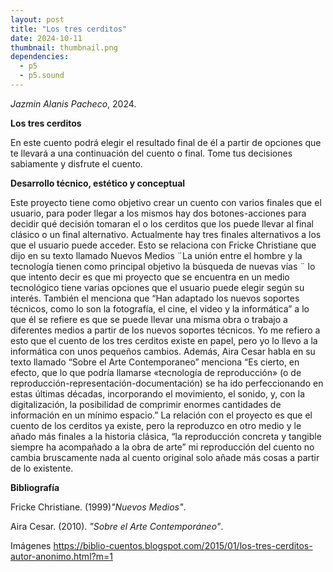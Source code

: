```yaml
---
layout: post
title: "Los tres cerditos"
date: 2024-10-11
thumbnail: thumbnail.png
dependencies:
  - p5
  - p5.sound
---
```


<div id="div-sketch">
  <script type="text/javascript" src="sketch.js"></script>
</div>

_Jazmin Alanis Pacheco_, 2024.

**Los tres cerditos**

En este cuento podrá elegir el resultado final de él a partir de opciones que te llevará a una continuación del cuento o final. Tome tus decisiones sabiamente y disfrute el cuento.

**Desarrollo técnico, estético y conceptual**

Este proyecto tiene como objetivo crear un cuento con varios finales que el usuario, para poder llegar a los mismos hay dos botones-acciones para decidir qué decisión tomaran el o los cerditos que los puede llevar al final clásico o un final alternativo. Actualmente hay tres finales alternativos a los que el usuario puede acceder.
Esto se relaciona con Fricke Christiane que dijo en su texto llamado Nuevos Medios ¨La unión entre el hombre y la tecnología tienen como principal objetivo la búsqueda de nuevas vías ¨ lo que intento decir es que mi proyecto que se encuentra en un medio tecnológico tiene varias opciones que el usuario puede elegir según su interés. También el menciona que “Han adaptado los nuevos soportes técnicos, como lo son la fotografía, el cine, el video y la informática” a lo que él se refiere es que se puede llevar una misma obra o trabajo a diferentes medios a partir de los nuevos soportes técnicos. Yo me refiero a esto que el cuento de los tres cerditos existe en papel, pero yo lo llevo a la informática con unos pequeños cambios.
Además, Aira Cesar habla en su texto llamado “Sobre el Arte Contemporaneo” menciona “Es cierto, en efecto, que lo que podría llamarse «tecnología de reproducción» (o de reproducción-representación-documentación) se ha ido perfeccionando en estas últimas décadas, incorporando el movimiento, el sonido, y, con la digitalización, la posibilidad de comprimir enormes cantidades de información en un mínimo espacio.” La relación con el proyecto es que el cuento de los cerditos ya existe, pero la reproduzco en otro medio y le añado más finales a la historia clásica, “la reproducción concreta y tangible siempre ha acompañado a la obra de arte” mi reproducción del cuento no cambia bruscamente nada al cuento original solo añade más cosas a partir de lo existente.



**Bibliografía**

Fricke Christiane. (1999)_"Nuevos Medios"_.

Aira Cesar. (2010). _"Sobre el Arte Contemporáneo"_.

Imágenes https://biblio-cuentos.blogspot.com/2015/01/los-tres-cerditos-autor-anonimo.html?m=1
